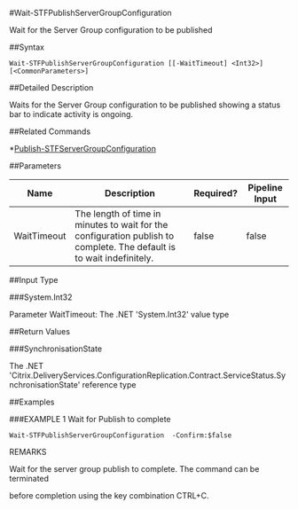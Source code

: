 #Wait-STFPublishServerGroupConfiguration
Wait for the Server Group configuration to be published
##Syntax
```Wait-STFPublishServerGroupConfiguration [[-WaitTimeout] <Int32>] [<CommonParameters>]
```
##Detailed Description
Waits for the Server Group configuration to be published showing a status bar to indicate activity is ongoing.
##Related Commands
*[Publish-STFServerGroupConfiguration](Publish-STFServerGroupConfiguration)
##Parameters
|Name|Description|Required?|Pipeline Input||--|--|--|--||WaitTimeout|The length of time in minutes to wait for the configuration publish to complete. The default is to wait indefinitely.|false|false|##Input Type
###System.Int32
Parameter WaitTimeout: The .NET 'System.Int32' value type
##Return Values
###SynchronisationState
The .NET 'Citrix.DeliveryServices.ConfigurationReplication.Contract.ServiceStatus.SynchronisationState' reference type
##Examples
###EXAMPLE 1 Wait for Publish to complete
```Wait-STFPublishServerGroupConfiguration  -Confirm:$false
```
REMARKS
Wait for the server group publish to complete. The command can be terminated
before completion using the key combination CTRL+C.
